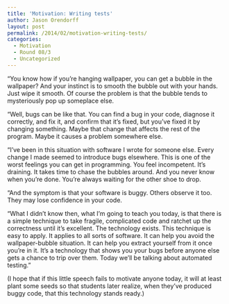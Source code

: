 ```yaml
---
title: 'Motivation: Writing tests'
author: Jason Orendorff
layout: post
permalink: /2014/02/motivation-writing-tests/
categories:
  - Motivation
  - Round 08/3
  - Uncategorized
---
```

“You know how if you’re hanging wallpaper, you can get a bubble in the wallpaper? And your instinct is to smooth the bubble out with your hands. Just wipe it smooth. Of course the problem is that the bubble tends to mysteriously pop up someplace else.

“Well, bugs can be like that. You can find a bug in your code, diagnose it correctly, and fix it, and confirm that it’s fixed, but you’ve fixed it by changing something. Maybe that change that affects the rest of the program. Maybe it causes a problem somewhere else.

“I’ve been in this situation with software I wrote for someone else. Every change I made seemed to introduce bugs elsewhere. This is one of the worst feelings you can get in programming. You feel incompetent. It’s draining. It takes time to chase the bubbles around. And you never know when you’re done. You’re always waiting for the other shoe to drop.

“And the symptom is that your software is buggy. Others observe it too. They may lose confidence in your code.

“What I didn’t know then, what I’m going to teach you today, is that there is a simple technique to take fragile, complicated code and ratchet up the correctness until it’s excellent. The technology exists. This technique is easy to apply. It applies to all sorts of software. It can help you avoid the wallpaper-bubble situation. It can help you extract yourself from it once you’re in it. It’s a technology that shows you your bugs before anyone else gets a chance to trip over them. Today we’ll be talking about automated testing.”

(I hope that if this little speech fails to motivate anyone today, it will at least plant some seeds so that students later realize, when they’ve produced buggy code, that this technology stands ready.)